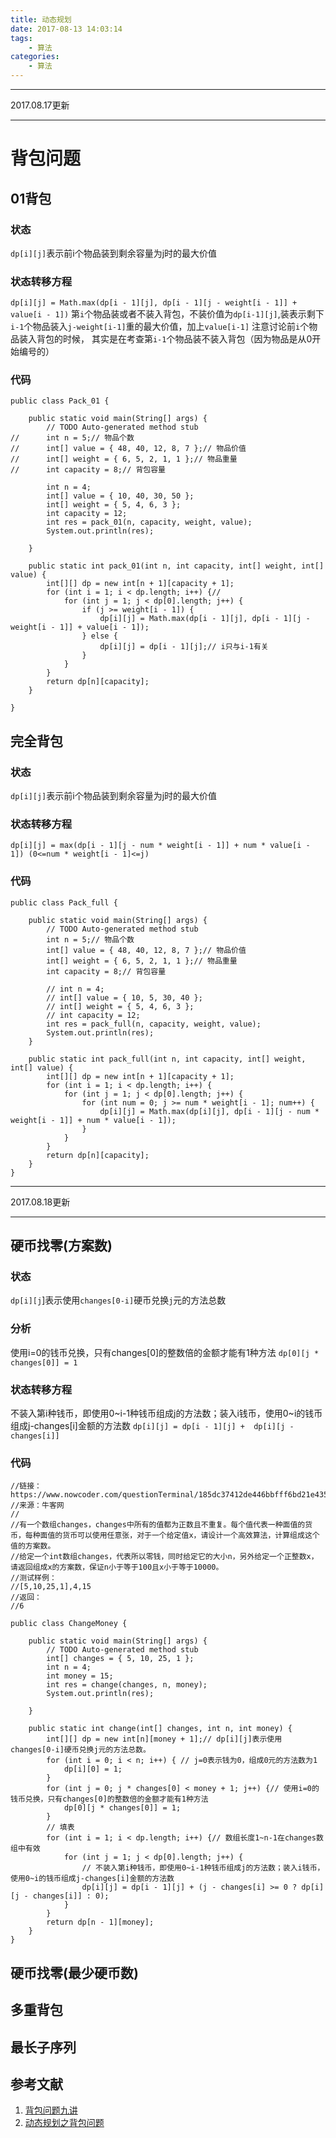 ```yaml
---
title: 动态规划
date: 2017-08-13 14:03:14
tags: 
    - 算法
categories: 
    - 算法
---
```


______________
2017.08.17更新
______________

# 背包问题
## 01背包
### 状态
`dp[i][j]`表示前i个物品装到剩余容量为j时的最大价值
### 状态转移方程
`dp[i][j] = Math.max(dp[i - 1][j], dp[i - 1][j - weight[i - 1]] + value[i - 1])`
第`i`个物品装或者不装入背包，不装价值为`dp[i-1][j]`,装表示剩下`i-1`个物品装入`j-weight[i-1]`重的最大价值，加上`value[i-1]`
注意讨论前`i`个物品装入背包的时候， 其实是在考查第`i-1`个物品装不装入背包（因为物品是从0开始编号的）
<!--more-->
### 代码
```
public class Pack_01 {

	public static void main(String[] args) {
		// TODO Auto-generated method stub
//		int n = 5;// 物品个数
//		int[] value = { 48, 40, 12, 8, 7 };// 物品价值
//		int[] weight = { 6, 5, 2, 1, 1 };// 物品重量
//		int capacity = 8;// 背包容量

		int n = 4;
		int[] value = { 10, 40, 30, 50 };
		int[] weight = { 5, 4, 6, 3 };
		int capacity = 12;
		int res = pack_01(n, capacity, weight, value);
		System.out.println(res);

	}

	public static int pack_01(int n, int capacity, int[] weight, int[] value) {
		int[][] dp = new int[n + 1][capacity + 1];
		for (int i = 1; i < dp.length; i++) {//
			for (int j = 1; j < dp[0].length; j++) {
				if (j >= weight[i - 1]) {
					dp[i][j] = Math.max(dp[i - 1][j], dp[i - 1][j - weight[i - 1]] + value[i - 1]);
				} else {
					dp[i][j] = dp[i - 1][j];// i只与i-1有关
				}
			}
		}
		return dp[n][capacity];
	}

}
```
## 完全背包
### 状态
`dp[i][j]`表示前i个物品装到剩余容量为j时的最大价值
### 状态转移方程
`dp[i][j] = max(dp[i - 1][j - num * weight[i - 1]] + num * value[i - 1]) (0<=num * weight[i - 1]<=j)`
### 代码
```
public class Pack_full {

	public static void main(String[] args) {
		// TODO Auto-generated method stub
		int n = 5;// 物品个数
		int[] value = { 48, 40, 12, 8, 7 };// 物品价值
		int[] weight = { 6, 5, 2, 1, 1 };// 物品重量
		int capacity = 8;// 背包容量

		// int n = 4;
		// int[] value = { 10, 5, 30, 40 };
		// int[] weight = { 5, 4, 6, 3 };
		// int capacity = 12;
		int res = pack_full(n, capacity, weight, value);
		System.out.println(res);
	}

	public static int pack_full(int n, int capacity, int[] weight, int[] value) {
		int[][] dp = new int[n + 1][capacity + 1];
		for (int i = 1; i < dp.length; i++) {
			for (int j = 1; j < dp[0].length; j++) {
				for (int num = 0; j >= num * weight[i - 1]; num++) {
					dp[i][j] = Math.max(dp[i][j], dp[i - 1][j - num * weight[i - 1]] + num * value[i - 1]);
				}
			}
		}
		return dp[n][capacity];
	}
}
```
______________
2017.08.18更新
______________

## 硬币找零(方案数)
### 状态
`dp[i][j`]表示使用`changes[0-i]`硬币兑换`j`元的方法总数
### 分析
使用i=0的钱币兑换，只有changes[0]的整数倍的金额才能有1种方法
`dp[0][j * changes[0]] = 1`
### 状态转移方程
不装入第i种钱币，即使用0~i-1种钱币组成j的方法数；装入i钱币，使用0~i的钱币组成j-changes[i]金额的方法数
`dp[i][j] = dp[i - 1][j] +  dp[i][j - changes[i]]`
### 代码
```
//链接：https://www.nowcoder.com/questionTerminal/185dc37412de446bbfff6bd21e4356ec
//来源：牛客网
//
//有一个数组changes，changes中所有的值都为正数且不重复。每个值代表一种面值的货币，每种面值的货币可以使用任意张，对于一个给定值x，请设计一个高效算法，计算组成这个值的方案数。
//给定一个int数组changes，代表所以零钱，同时给定它的大小n，另外给定一个正整数x，请返回组成x的方案数，保证n小于等于100且x小于等于10000。
//测试样例：
//[5,10,25,1],4,15
//返回：
//6

public class ChangeMoney {

	public static void main(String[] args) {
		// TODO Auto-generated method stub
		int[] changes = { 5, 10, 25, 1 };
		int n = 4;
		int money = 15;
		int res = change(changes, n, money);
		System.out.println(res);

	}

	public static int change(int[] changes, int n, int money) {
		int[][] dp = new int[n][money + 1];// dp[i][j]表示使用changes[0-i]硬币兑换j元的方法总数。
		for (int i = 0; i < n; i++) { // j=0表示钱为0，组成0元的方法数为1
			dp[i][0] = 1;
		}
		for (int j = 0; j * changes[0] < money + 1; j++) {// 使用i=0的钱币兑换，只有changes[0]的整数倍的金额才能有1种方法
			dp[0][j * changes[0]] = 1;
		}
		// 填表
		for (int i = 1; i < dp.length; i++) {// 数组长度1~n-1在changes数组中有效
			for (int j = 1; j < dp[0].length; j++) {
				// 不装入第i种钱币，即使用0~i-1种钱币组成j的方法数；装入i钱币，使用0~i的钱币组成j-changes[i]金额的方法数
				dp[i][j] = dp[i - 1][j] + (j - changes[i] >= 0 ? dp[i][j - changes[i]] : 0);
			}
		}
		return dp[n - 1][money];
	}
}
```
## 硬币找零(最少硬币数)
## 多重背包

## 最长子序列
## 参考文献
1. [背包问题九讲](http://love-oriented.com/pack/)
2. [动态规划之背包问题](http://www.hawstein.com/posts/dp-knapsack.html)